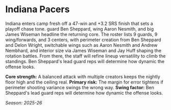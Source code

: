 # Indiana Pacers

Indiana enters camp fresh off a 47-win and +3.2 SRS finish that sets a playoff chase tone. guard Ben Sheppard, wing Aaron Nesmith, and big James Wiseman headline the returning core.
The roster lists 9 guards, 9 wing/forwards, and 3 centers, with perimeter creation from Ben Sheppard and Delon Wright, switchable wings such as Aaron Nesmith and Andrew Nembhard, and interior size via James Wiseman and Jay Huff shaping the rotation battles.
From there, the staff will refine lineup versatility to climb the standings. Ben Sheppard's lead guard reps will determine how dynamic the offense looks.

**Core strength:** A balanced attack with multiple creators keeps the nightly floor high and the ceiling real.
**Primary risk:** The margin for error tightens if perimeter shooting variance swings the wrong way.
**Swing factor:** Ben Sheppard's lead guard reps will determine how dynamic the offense looks.

_Season: 2025-26_
